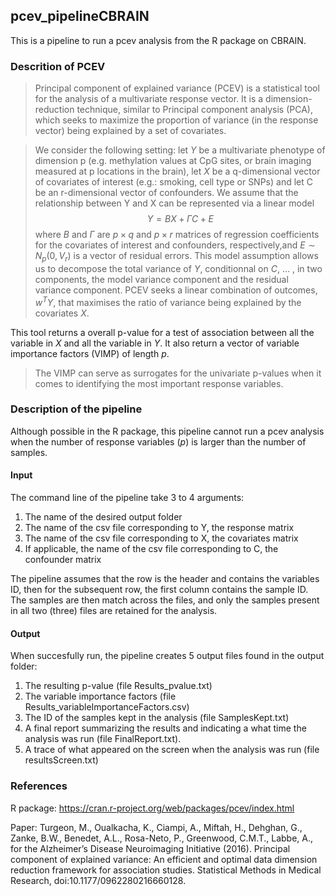 ## pcev_pipelineCBRAIN
This is a pipeline to run a pcev analysis from the R package on CBRAIN. 

### Descrition of PCEV

> Principal component of explained variance (PCEV) is a statistical tool for the analysis of a multivariate response vector. It is a dimension-reduction technique, similar to Principal component analysis (PCA), which seeks to maximize the proportion of variance (in the response vector) being explained by a set of covariates. 

> We consider the following setting: let $Y$ be a multivariate phenotype of dimension p (e.g. methylation values at CpG sites, or brain imaging measured at p
locations in the brain), let $X$ be a q-dimensional vector of covariates of interest (e.g.: smoking, cell type or SNPs) and let C be an r-dimensional vector of confounders. We assume that the relationship between Y and X can be represented via a linear model $$Y=BX + \Gamma C +E$$
where $B$ and $\Gamma$ are $p\times q$ and $p\times r$ matrices of regression coefficients for the covariates of interest and confounders, respectively,and $E\sim N_p(0,V_r)$ is a vector of residual errors. This model assumption allows us to decompose the total variance of $Y$, conditionnal on $C$, ... , in two components, the model variance component and the residual variance component. PCEV seeks a linear combination of outcomes, $w^TY$, that maximises the ratio of variance being explained by the covariates $X$. 

This tool returns a overall p-value for a test of association between all the variable in $X$ and all the variable in $Y$. It also return a vector of variable importance factors (VIMP) of length $p$.

> The VIMP can serve as surrogates for the univariate p-values when it comes to identifying the most important response variables. 

### Description of the pipeline

Although possible in the R package, this pipeline cannot run a pcev analysis when the number of response variables ($p$) is larger than the number of samples.  

#### Input 

The command line of the pipeline take 3 to 4 arguments:

1.  The name of the desired output folder
2.  The name of the csv file corresponding to Y, the response matrix
3.  The name of the csv file corresponding to X, the covariates matrix
4.  If applicable, the name of the csv file corresponding to C, the confounder matrix

The pipeline assumes that the row is the header and contains the variables ID, then for the subsequent row, the first column contains the sample ID. The samples are then match across the files, and only the samples present in all two (three) files are retained for the analysis.  

#### Output

When succesfully run, the pipeline creates 5 output files found in the output folder:

1.  The resulting p-value (file Results_pvalue.txt)
2.  The variable importance factors (file Results_variableImportanceFactors.csv)
3.  The ID of the samples kept in the analysis (file SamplesKept.txt)
4.  A final report summarizing the results and indicating a what time the analysis was run (file FinalReport.txt).
5.  A trace of what appeared on the screen when the analysis was run (file resultsScreen.txt)

### References

R package: https://cran.r-project.org/web/packages/pcev/index.html

Paper: Turgeon, M., Oualkacha, K., Ciampi, A., Miftah, H., Dehghan, G., Zanke, B.W.,
Benedet, A.L., Rosa-Neto, P., Greenwood, C.M.T., Labbe, A., for the Alzheimer’s
Disease Neuroimaging Initiative (2016). Principal component of explained variance: An
efficient and optimal data dimension reduction framework for association studies. Statistical Methods in Medical Research, doi:10.1177/0962280216660128. 